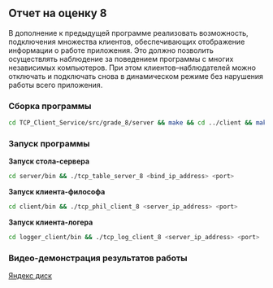 ## Отчет на оценку 8

В дополнение к предыдущей программе реализовать возможность, подключения множества клиентов, обеспечивающих отображение информации о работе приложения. Это должно позволить осуществлять наблюдение за поведением программы с многих независимых компьютеров. При этом клиентов–наблюдателей можно отключать и подключать снова в динамическом режиме без нарушения работы всего приложения.

### Сборка программы

```sh
cd TCP_Client_Service/src/grade_8/server && make && cd ../client && make && cd ../logger_client && make
```

### Запуск программы

**Запуск стола-сервера**

```sh
cd server/bin && ./tcp_table_server_8 <bind_ip_address> <port>
```

**Запуск клиента-философа**

```sh
cd client/bin && ./tcp_phil_client_8 <server_ip_address> <port>
```

**Запуск клиента-логера**

```sh
cd logger_client/bin && ./tcp_log_client_8 <server_ip_address> <port>
```

### Видео-демонстрация результатов работы

[Яндекс диск](https://disk.yandex.ru/i/hw1vHknaWtUjsQ)